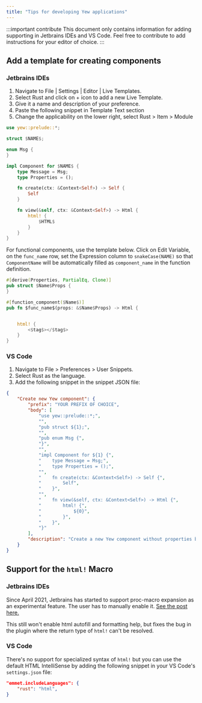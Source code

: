 ```yaml
---
title: "Tips for developing Yew applications"
---
```


:::important contribute
This document only contains information for adding supporting in Jetbrains IDEs and VS Code.
Feel free to contribute to add instructions for your editor of choice. 
:::

## Add a template for creating components

### Jetbrains IDEs

1. Navigate to File | Settings | Editor | Live Templates.
2. Select Rust and click on + icon to add a new Live Template.
3. Give it a name and description of your preference.
4. Paste the following snippet in Template Text section
5. Change the applicability on the lower right, select Rust > Item > Module
```rust ,ignore
use yew::prelude::*;

struct $NAME$;

enum Msg {
}

impl Component for $NAME$ {
    type Message = Msg;
    type Properties = ();

    fn create(ctx: &Context<Self>) -> Self {
        Self
    }

    fn view(&self, ctx: &Context<Self>) -> Html {
        html! {
            $HTML$
        }
    }
}
```

For functional components, use the template below. Click on Edit Variable, on the `func_name` row,
set the Expression column to `snakeCase(NAME)` so that `ComponentName` will be automatically filled as `component_name`
in the function definition.


```rust ,ignore
#[derive(Properties, PartialEq, Clone)]
pub struct $Name$Props {
}

#[function_component($Name$)]
pub fn $func_name$(props: &$Name$Props) -> Html {


    html! {
        <$tag$></$tag$>
    }
}
```



### VS Code

1. Navigate to File > Preferences > User Snippets.
2. Select Rust as the language.
3. Add the following snippet in the snippet JSON file:

```json
{
	"Create new Yew component": {
		"prefix": "YOUR PREFIX OF CHOICE",
		"body": [
			"use yew::prelude::*;",
			"",
			"pub struct ${1};",
			"",
			"pub enum Msg {",
			"}",
			"",
			"impl Component for ${1} {",
			"    type Message = Msg;",
			"    type Properties = ();",
			"",
			"    fn create(ctx: &Context<Self>) -> Self {",
			"        Self",
			"    }",
			"",
			"    fn view(&self, ctx: &Context<Self>) -> Html {",
			"        html! {",
			"            ${0}",
			"        }",
			"    }",
			"}"
		],
		"description": "Create a new Yew component without properties but with a message enum"
	}
}

```

## Support for the `html!` Macro 

### Jetbrains IDEs



Since April 2021, Jetbrains has started to support proc-macro expansion as an experimental feature.
The user has to manually enable it.
[See the post here.](https://blog.jetbrains.com/rust/2021/04/08/intellij-rust-updates-for-2021-1/#proc-macros) 

This still won't enable html autofill and formatting help, but fixes the bug in the plugin where 
the return type of `html!` can't be resolved.

### VS Code

There's no support for specialized syntax of `html!` but you can use the default HTML IntelliSense by adding the following snippet in your VS Code's `settings.json` file:

```json
"emmet.includeLanguages": {
    "rust": "html",
}
```
